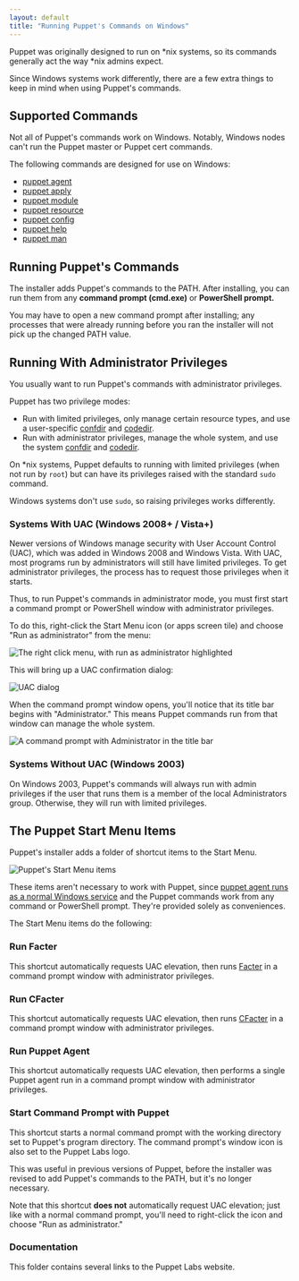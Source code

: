 ```yaml
---
layout: default
title: "Running Puppet's Commands on Windows"
---
```


[confdir]: ./dirs_confdir.html
[codedir]: ./dirs_codedir.html
[agent_service]: ./services_agent_windows.html
[facter]: /facter/latest
[puppet agent]: /puppet/4.1/reference/man/agent.html
[puppet apply]: /puppet/4.1/reference/man/apply.html
[puppet module]: /puppet/4.1/reference/man/module.html
[puppet resource]: /puppet/4.1/reference/man/resource.html
[puppet config]: /puppet/4.1/reference/man/config.html
[puppet help]: /puppet/4.1/reference/man/help.html
[puppet man]: /puppet/4.1/reference/man/man.html


Puppet was originally designed to run on \*nix systems, so its commands generally act the way \*nix admins expect.

Since Windows systems work differently, there are a few extra things to keep in mind when using Puppet's commands.

Supported Commands
-----

Not all of Puppet's commands work on Windows. Notably, Windows nodes can't run the Puppet master or Puppet cert commands.

The following commands are designed for use on Windows:

- [puppet agent][]
- [puppet apply][]
- [puppet module][]
- [puppet resource][]
- [puppet config][]
- [puppet help][]
- [puppet man][]

Running Puppet's Commands
-----

The installer adds Puppet's commands to the PATH. After installing, you can run them from any **command prompt (cmd.exe)** or **PowerShell prompt.**

You may have to open a new command prompt after installing; any processes that were already running before you ran the installer will not pick up the changed PATH value.

Running With Administrator Privileges
-----

You usually want to run Puppet's commands with administrator privileges.

Puppet has two privilege modes:

* Run with limited privileges, only manage certain resource types, and use a user-specific [confdir][] and [codedir][].
* Run with administrator privileges, manage the whole system, and use the system [confdir][] and [codedir][].

On \*nix systems, Puppet defaults to running with limited privileges (when not run by `root`) but can have its privileges raised with the standard `sudo` command.

Windows systems don't use `sudo`, so raising privileges works differently.

### Systems With UAC (Windows 2008+ / Vista+)

[uac]: ./images/uac.png
[rightclick]: ./images/run_as_admin.png
[admin_prompt]: ./images/windows_administrator_prompt.png

Newer versions of Windows manage security with User Account Control (UAC), which was added in Windows 2008 and Windows Vista. With UAC, most programs run by administrators will still have limited privileges. To get administrator privileges, the process has to request those privileges when it starts.

Thus, to run Puppet's commands in administrator mode, you must first start a command prompt or PowerShell window with administrator privileges.

To do this, right-click the Start Menu icon (or apps screen tile) and choose "Run as administrator" from the menu:

![The right click menu, with run as administrator highlighted][rightclick]

This will bring up a UAC confirmation dialog:

![UAC dialog][uac]

When the command prompt window opens, you'll notice that its title bar begins with "Administrator." This means Puppet commands run from that window can manage the whole system.

![A command prompt with Administrator in the title bar][admin_prompt]

### Systems Without UAC (Windows 2003)

On Windows 2003, Puppet's commands will always run with admin privileges if the user that runs them is a member of the local Administrators group. Otherwise, they will run with limited privileges.


The Puppet Start Menu Items
-----

[start_menu]: ./images/start_menu.png
[cfacter]: ./experiments_cfacter.html

Puppet's installer adds a folder of shortcut items to the Start Menu.

![Puppet's Start Menu items][start_menu]

These items aren't necessary to work with Puppet, since [puppet agent runs as a normal Windows service][agent_service] and the Puppet commands work from any command or PowerShell prompt. They're provided solely as conveniences.

The Start Menu items do the following:

### Run Facter

This shortcut automatically requests UAC elevation, then runs [Facter][] in a command prompt window with administrator privileges.

### Run CFacter

This shortcut automatically requests UAC elevation, then runs [CFacter][cfacter] in a command prompt window with administrator privileges.

### Run Puppet Agent

This shortcut automatically requests UAC elevation, then performs a single Puppet agent run in a command prompt window with administrator privileges.

### Start Command Prompt with Puppet

This shortcut starts a normal command prompt with the working directory set to Puppet's program directory. The command prompt's window icon is also set to the Puppet Labs logo.

This was useful in previous versions of Puppet, before the installer was revised to add Puppet's commands to the PATH, but it's no longer necessary.

Note that this shortcut **does not** automatically request UAC elevation; just like with a normal command prompt, you'll need to right-click the icon and choose "Run as administrator."

### Documentation

This folder contains several links to the Puppet Labs website.


